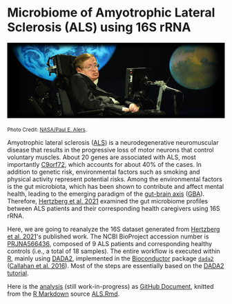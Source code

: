 # Microbiome of Amyotrophic Lateral Sclerosis (ALS) using 16S rRNA

![Stephen Hawking](https://raw.githubusercontent.com/ahmedmoustafa/ALS/main/images/stephen_hawking.png)

<small>Photo Credit: [NASA/Paul E. Alers](https://flic.kr/p/6h1t6B).</small>

Amyotrophic lateral sclerosis ([ALS](https://en.wikipedia.org/wiki/Amyotrophic_lateral_sclerosis)) is a neurodegenerative neuromuscular disease that results in the progressive loss of motor neurons that control voluntary muscles. About 20 genes are associated with ALS, most importantly [C9orf72](https://en.wikipedia.org/wiki/C9orf72), which accounts for about 40% of the cases. In addition to genetic risk, environmental factors such as smoking and physical activity represent potential risks. Among the environmental factors is the gut microbiota, which has been shown to contribute and affect mental health, leading to the emerging paradigm of the [gut-brain axis](https://en.wikipedia.org/wiki/Gut%E2%80%93brain_axis) ([GBA](https://en.wikipedia.org/wiki/Gut%E2%80%93brain_axis)). Therefore, [Hertzberg et al. 2021](https://pubmed.ncbi.nlm.nih.gov/33818222/) examined the gut microbiome profiles between ALS patients and their corresponding health caregivers using 16S rRNA.

Here, we are going to reanalyze the 16S dataset generated from [Hertzberg et al. 2021](https://pubmed.ncbi.nlm.nih.gov/33818222/)'s published work. The NCBI BioProject accession number is [PRJNA566436](https://www.ncbi.nlm.nih.gov/bioproject/PRJNA566436), composed of 9 ALS patients and corresponding healthy controls (i.e., a total of 18 samples). The entire workflow is executed within [R](https://www.r-project.org/), mainly using [DADA2](https://github.com/benjjneb/dada2), implemented in the [Bioconductor](https://www.bioconductor.org/) package [`dada2`](https://www.bioconductor.org/packages/release/bioc/html/dada2.html) ([Callahan et al. 2016](https://pubmed.ncbi.nlm.nih.gov/27214047/)). Most of the steps are essentially based on the [DADA2 tutorial](https://benjjneb.github.io/dada2/tutorial.html).

Here is the [analysis](https://github.com/ahmedmoustafa/ALS/blob/main/ALS.md) (still work-in-progress) as [GitHub Document](https://rmarkdown.rstudio.com/github_document_format.html), knitted from the [R Markdown](https://rmarkdown.rstudio.com/) source [ALS.Rmd](https://github.com/ahmedmoustafa/ALS/blob/main/ALS.Rmd).
